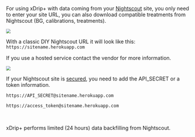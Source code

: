 For using xDrip+ with data coming from your [Nightscout](https://nightscout.github.io/) site, you only need to enter your site URL, you can also download compatible treatments from Nightscout (BG, calibrations, treatments).

<img src="../images/M-S-HDS-NSfollow.png" style="zoom:75%;" />

With a classic DIY Nightscout URL it will look like this: `https://sitename.herokuapp.com`

If you use a hosted service contact the vendor for more information.

<img src="../images/M-S-HDS-NSURL.png" style="zoom:75%;" />

If your Nightscout site is [secured](https://nightscout.github.io/nightscout/security/), you need to add the API_SECRET or a token information.

`https://API_SECRET@sitename.herokuapp.com`

`https://access_token@sitename.herokuapp.com`

</br>

xDrip+ performs limited (24 hours) data backfilling from Nightscout.

